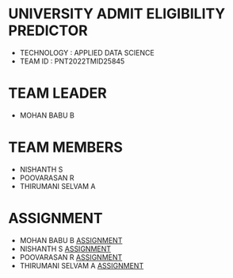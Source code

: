 # UNIVERSITY ADMIT ELIGIBILITY PREDICTOR

- TECHNOLOGY : APPLIED DATA SCIENCE
- TEAM ID    : PNT2022TMID25845

# TEAM LEADER
- MOHAN BABU B

# TEAM MEMBERS
- NISHANTH S
- POOVARASAN R
- THIRUMANI SELVAM A


# ASSIGNMENT
- MOHAN BABU B           [ASSIGNMENT](https://github.com/IBM-EPBL/IBM-Project-4278-1658727316/tree/main/Assessments/MOHAN%20BABU%20B) 
- NISHANTH S      [ASSIGNMENT](https://github.com/IBM-EPBL/IBM-Project-4278-1658727316/tree/main/Assessments/Nishanth%20S) 
- POOVARASAN R [ASSIGNMENT](https://github.com/IBM-EPBL/IBM-Project-4278-1658727316/tree/main/Assessments/Poovarasan%20R)
- THIRUMANI SELVAM A        [ASSIGNMENT](https://github.com/IBM-EPBL/IBM-Project-4278-1658727316/tree/main/Assessments/Thirumani%20Selvam%20A)

